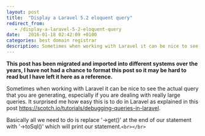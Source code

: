 ```yaml
---
layout: post
title:  "Display a Laravel 5.2 eloquent query"
redirect_from:
   - /display-a-laravel-5-2-eloquent-query
date:   2016-01-18 02:42:09 +0100
categories: best domain registrar
description: Sometimes when working with Laravel it can be nice to see the actual query that you are generating, especially if you are dealing with really large queries. It surprised me how easy this is to do in L...
---
```


**This post has been migrated and imported into different systems over the years, I have not had a chance to format this post so it may be hard to read but I have left it here as a reference.**

Sometimes when working with Laravel it can be nice to see the actual query that you are generating, especially if you are dealing with really large queries. It surprised me how easy this is to do in Laravel as explained in this post <https://scotch.io/tutorials/debugging-queries-in-laravel>.  
  
 Basically all we need to do is replace '->get()' at the end of our statement with '->toSql()' which will print our statement.`<br></br>`